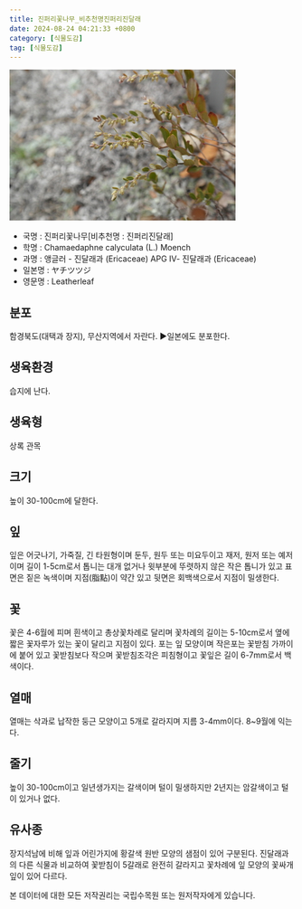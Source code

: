```yaml
---
title: 진퍼리꽃나무_비추천명진퍼리진달래
date: 2024-08-24 04:21:33 +0800
category: [식물도감]
tag: [식물도감]
---
```




![진퍼리꽃나무[비추천명 : 진퍼리진달래]](/assets/img/fileUpload/plants/basic/Ericaceae/Chamaedaphne/P000003971/P000003971_220206_1_th2.jpg)
- 국명 : 진퍼리꽃나무[비추천명 : 진퍼리진달래]
- 학명 : Chamaedaphne calyculata (L.) Moench
- 과명 : 앵글러 - 진달래과 (Ericaceae) APG Ⅳ- 진달래과 (Ericaceae)
- 일본명 : ヤチツツジ
- 영문명 : Leatherleaf


## 분포
함경북도(대택과 장지), 무산지역에서 자란다. 
▶일본에도 분포한다.
## 생육환경
습지에 난다.
## 생육형
상록 관목
## 크기
높이 30-100cm에 달한다.
## 잎
잎은 어긋나기, 가죽질, 긴 타원형이며 둔두, 원두 또는 미요두이고 재저, 원저 또는 예저이며 길이 1-5cm로서 톱니는 대개 없거나 윗부분에 뚜렷하지 않은 작은 톱니가 있고 표면은 짙은 녹색이며 지점(脂點)이 약간 있고 뒷면은 회백색으로서 지점이 밀생한다.
## 꽃
꽃은 4-6월에 피며 흰색이고 총상꽃차례로 달리며 꽃차례의 길이는 5-10cm로서 옆에 짧은 꽃자루가 있는 꽃이 달리고 지점이 있다. 포는 잎 모양이며 작은포는 꽃받침 가까이에 붙어 있고 꽃받침보다 작으며 꽃받침조각은 피침형이고 꽃잎은 길이 6-7mm로서 백색이다.
## 열매
열매는 삭과로 납작한 둥근 모양이고 5개로 갈라지며 지름 3-4mm이다. 8~9월에 익는다. 
## 줄기
높이 30-100cm이고 일년생가지는 갈색이며 털이 밀생하지만 2년지는 암갈색이고 털이 있거나 없다.
## 유사종
장지석남에 비해 잎과 어린가지에 황갈색 원반 모양의 샘점이 있어 구분된다. 진달래과의 다른 식물과 비교하여 꽃받침이 5갈래로 완전히 갈라지고 꽃차례에 잎 모양의 꽃싸개잎이 있어 다르다. 






본 데이터에 대한 모든 저작권리는 국립수목원 또는 원저작자에게 있습니다.
